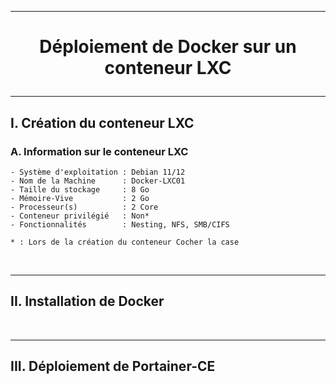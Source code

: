 ------------------------------------------------------------------------------------------------------------------------------------------------------------
# <p align='center'> Déploiement de Docker sur un conteneur LXC </p>

------------------------------------------------------------------------------------------------------------------------------------------------------------
## I. Création du conteneur LXC
### A. Information sur le conteneur LXC
```
- Système d'exploitation : Debian 11/12
- Nom de la Machine      : Docker-LXC01
- Taille du stockage     : 8 Go
- Mémoire-Vive           : 2 Go
- Processeur(s)          : 2 Core
- Conteneur privilégié   : Non*
- Fonctionnalités        : Nesting, NFS, SMB/CIFS

* : Lors de la création du conteneur Cocher la case 
```


<br />

------------------------------------------------------------------------------------------------------------------------------------------------------------
## II. Installation de Docker

<br />

------------------------------------------------------------------------------------------------------------------------------------------------------------
## III. Déploiement de Portainer-CE



